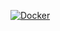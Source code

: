 [![Docker](https://github.com/RDalcolmo/ClipGeneratorUI/actions/workflows/docker-publish.yml/badge.svg)](https://github.com/RDalcolmo/ClipGeneratorUI/actions/workflows/docker-publish.yml)
